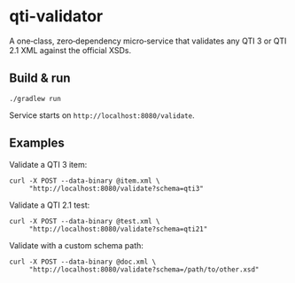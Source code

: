 # qti-validator

A one‑class, zero‑dependency micro‑service that validates any QTI 3 or QTI 2.1 XML
against the official XSDs.

## Build & run

    ./gradlew run

Service starts on `http://localhost:8080/validate`.

## Examples

Validate a QTI 3 item:

    curl -X POST --data-binary @item.xml \
         "http://localhost:8080/validate?schema=qti3"

Validate a QTI 2.1 test:

    curl -X POST --data-binary @test.xml \
         "http://localhost:8080/validate?schema=qti21"

Validate with a custom schema path:

    curl -X POST --data-binary @doc.xml \
         "http://localhost:8080/validate?schema=/path/to/other.xsd" 